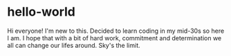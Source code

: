 # hello-world

Hi everyone!
I'm new to this. Decided to learn coding in my mid-30s so here I am.
I hope that with a bit of hard work, commitment and determination we all can change our lifes around.
Sky's the limit. 
